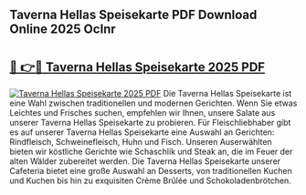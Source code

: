 ## Taverna Hellas Speisekarte PDF Download Online 2025 OcInr

# <h2><a href="http://gc7pmsv.nevu.top/?p=Taverna+Hellas+Speisekarte">🔗 👉🔴 Taverna Hellas Speisekarte 2025 PDF</a></h2>

[![Taverna Hellas Speisekarte 2025 PDF](https://i.imgur.com/dBaPXMq.png)](http://gc7pmsv.nevu.top/?p=Taverna+Hellas+Speisekarte)
Die Taverna Hellas Speisekarte ist eine Wahl zwischen traditionellen und modernen Gerichten. Wenn Sie etwas Leichtes und Frisches suchen, empfehlen wir Ihnen, unsere Salate aus unserer Taverna Hellas Speisekarte zu probieren. Für Fleischliebhaber gibt es auf unserer Taverna Hellas Speisekarte eine Auswahl an Gerichten: Rindfleisch, Schweinefleisch, Huhn und Fisch. Unseren Auserwählten bieten wir köstliche Gerichte wie Schaschlik und Steak an, die im Feuer der alten Wälder zubereitet werden. Die Taverna Hellas Speisekarte unserer Cafeteria bietet eine große Auswahl an Desserts, von traditionellen Kuchen und Kuchen bis hin zu exquisiten Crème Brûlée und Schokoladenbrötchen.
